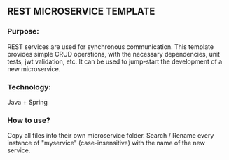 ## REST MICROSERVICE TEMPLATE

### Purpose:
REST services are used for synchronous communication.
This template provides simple CRUD operations, with the 
necessary dependencies, unit tests, jwt validation, etc.
It can be used to jump-start the development of a new microservice.

### Technology:
Java + Spring

### How to use?
Copy all files into their own microservice folder.
Search / Rename every instance of "myservice" (case-insensitive)
with the name of the new service.

